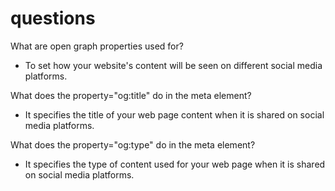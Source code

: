 # questions

What are open graph properties used for?

* To set how your website's content will be seen on different social media platforms.

What does the property="og:title" do in the meta element?

* It specifies the title of your web page content when it is shared on social media platforms.

What does the property="og:type" do in the meta element?

* It specifies the type of content used for your web page when it is shared on social media platforms.
